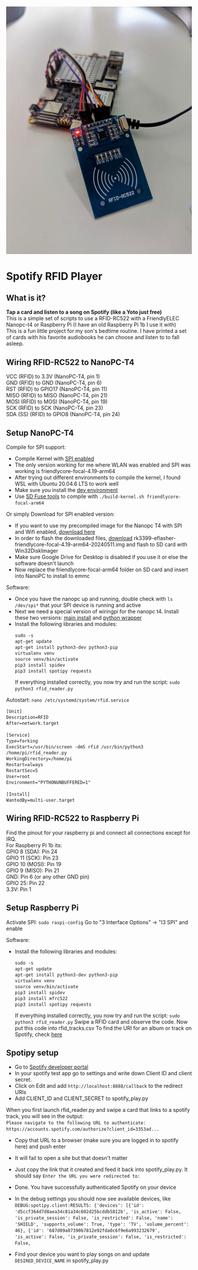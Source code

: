 ![Nanopc_Rfid](https://github.com/mrchrisster/rfid_spotify/blob/main/media/PXL_20240529_172146660~2.jpg)

# Spotify RFID Player

## What is it?
**Tap a card and listen to a song on Spotify (like a Yoto just free)**  
This is a simple set of scripts to use a RFID-RC522 with a FriendlyELEC Nanopc-t4 or Raspberry Pi (I have an old Raspberry Pi 1b I use it with)  
This is a fun little project for my son's bedtime routine. I have printed a set of cards with his favorite audiobooks he can choose and listen to to fall asleep.  


## Wiring RFID-RC522 to NanoPC-T4
  
VCC (RFID) to 3.3V (NanoPC-T4, pin 1)  
GND (RFID) to GND (NanoPC-T4, pin 6)  
RST (RFID) to GPIO17 (NanoPC-T4, pin 11)  
MISO (RFID) to MISO (NanoPC-T4, pin 21)  
MOSI (RFID) to MOSI (NanoPC-T4, pin 19)  
SCK (RFID) to SCK (NanoPC-T4, pin 23)  
SDA (SS) (RFID) to GPIO8 (NanoPC-T4, pin 24)  
  
## Setup NanoPC-T4
  
Compile for SPI support:
- Compile Kernel with [SPI enabled](https://wiki.friendlyelec.com/wiki/index.php/SPI)
- The only version working for me where WLAN was enabled and SPI was working is friendlycore-focal-4.19-arm64
- After trying out different environments to compile the kernel, I found WSL with Ubuntu 20.04.6 LTS to work well
- Make sure you install the [dev environment](https://github.com/friendlyarm/build-env-on-ubuntu-bionic)
- Use [SD Fuse tools](https://github.com/friendlyarm/sd-fuse_rk3399) to compile  with `./build-kernel.sh friendlycore-focal-arm64`

Or simply Download for SPI enabled version:
  - If you want to use my precompiled image for the Nanopc T4 with SPI and Wifi enabled, [download here](https://drive.google.com/file/d/1pRt_ehEy8QNT3_qfBpB8euX4WRCSb2db/view?usp=sharing)  
  - In order to flash the downloaded files, [download](https://download.friendlyelec.com/NanoPC-T4) rk3399-eflasher-friendlycore-focal-4.19-arm64-20240511.img and flash to SD card with Win32DiskImager  
  - Make sure Google Drive for Desktop is disabled if you use it or else the software doesn't launch
  - Now replace the friendlycore-focal-arm64 folder on SD card and insert into NanoPC to install to emmc
  
Software:
  - Once you have the nanopc up and running, double check with `ls /dev/spi*` that your SPI device is running and active
  - Next we need a special version of wiringpi for the nanopc t4. Install these two versions: [main install](https://wiki.friendlyelec.com/wiki/index.php/WiringPi_for_RK3399) and [python wrapper](https://wiki.friendlyelec.com/wiki/index.php/WiringPi-Python_for_RK3399)
  - Install the following libraries and modules:
    ```
    sudo -s
    apt-get update
    apt-get install python3-dev python3-pip
    virtualenv venv
    source venv/bin/activate
    pip3 install spidev
    pip3 install spotipy requests
    ```
    If everything installed correctly, you now try and run the script:
    `sudo python3 rfid_reader.py`

Autostart:
`nano /etc/systemd/system/rfid.service`
```                                        
[Unit]
Description=RFID
After=network.target

[Service]
Type=forking
ExecStart=/usr/bin/screen -dmS rfid /usr/bin/python3 /home/pi/rfid_reader.py
WorkingDirectory=/home/pi
Restart=always
RestartSec=5
User=root
Environment="PYTHONUNBUFFERED=1"

[Install]
WantedBy=multi-user.target
```

## Wiring RFID-RC522 to Raspberry Pi
  
Find the pinout for your raspberry pi and connect all connections except for IRQ.  
For Raspberry Pi 1b its:  
GPIO 8 (SDA): Pin 24  
GPIO 11 (SCK): Pin 23  
GPIO 10 (MOSI): Pin 19  
GPIO 9 (MISO): Pin 21  
GND: Pin 6 (or any other GND pin)  
GPIO 25: Pin 22  
3.3V: Pin 1  
  
## Setup Raspberry Pi
Activate SPI:
`sudo raspi-config`
Go to "3 Interface Options" -> "I3 SPI" and enable

Software:
  - Install the following libraries and modules:
    ```
    sudo -s
    apt-get update
    apt-get install python3-dev python3-pip
    virtualenv venv
    source venv/bin/activate
    pip3 install spidev
    pip3 install mfrc522
    pip3 install spotipy requests
    ```
    If everything installed correctly, you now try and run the script:
    `sudo python3 rfid_reader.py`
    Swipe a RFID card and observe the code. Now put this code into rfid_tracks.csv
    To find the URI for an album or track on Spotify, check [here](https://support.spotify.com/us/artists/article/finding-your-artist-url/)

## Spotipy setup
- Go to [Spotify developer portal](https://developer.spotify.com/dashboard)
- In your spotify test app go to settings and write down Client ID and client secret.
- Click on Edit and add `http://localhost:8888/callback` to the redirect URIs
- Add CLIENT_ID and CLIENT_SECRET to spotify_play.py
  
When you first launch rfid_reader.py and swipe a card that links to a spotify track, you will see in the output:  
`Please navigate to the following URL to authenticate: https://accounts.spotify.com/authorize?client_id=3353ad...`  
- Copy that URL to a browser (make sure you are logged in to spotify here) and push enter
- It will fail to open a site but that doesn't matter
- Just copy the link that it created and feed it back into spotify_play.py. It should say `Enter the URL you were redirected to:`
- Done. You have successfully authenticated Spotify on your device
  
- In the debug settings you should now see available devices, like `DEBUG:spotipy.client:RESULTS: {'devices': [{'id': 'd5ccf364d7d8aea34c81a34c602d25bcddb5812b', 'is_active': False, 'is_private_session': False, 'is_restricted': False, 'name': 'SHIELD', 'supports_volume': True, 'type': 'TV', 'volume_percent': 46}, {'id': '687d09a07390b7812e92fda0c6f9e6a993232679', 'is_active': False, 'is_private_session': False, 'is_restricted': False,`
- Find your device you want to play songs on and update `DESIRED_DEVICE_NAME` in spotify_play.py






